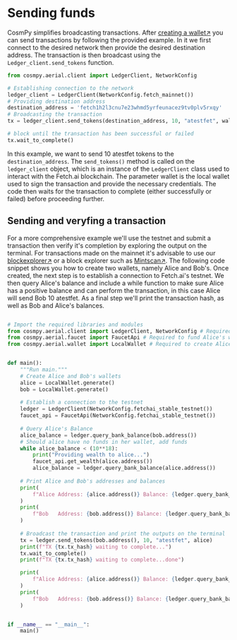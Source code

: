 # Sending funds

CosmPy simplifies broadcasting transactions. After [creating a wallet↗️](/guides/CosmPy/CreatingWallet.md) you can send transactions by following the provided example. In it we first connect to the desired network then provide the desired destination address. The transaction is then broadcast using the `Ledger_client.send_tokens` function. 

```py
from cosmpy.aerial.client import LedgerClient, NetworkConfig

# Establishing connection to the network 
ledger_client = LedgerClient(NetworkConfig.fetch_mainnet())
# Providing destination address 
destination_address = 'fetch1h2l3cnu7e23whmd5yrfeunacez9tv0plv5rxqy'
# Broadcasting the transaction
tx = ledger_client.send_tokens(destination_address, 10, "atestfet", wallet)

# block until the transaction has been successful or failed
tx.wait_to_complete()
```

In this example, we want to send 10 atestfet tokens to the `destination_address`. The `send_tokens()` method is called on the `ledger_client` object, which is an instance of the `LedgerClient` class used to interact with the Fetch.ai blockchain. The parameter wallet is the local wallet used to sign the transaction and provide the necessary credentials. The code then waits for the transaction to complete (either successfully or failed) before proceeding further.

## Sending and veryfing a transaction 

For a more comprehensive example we'll use the testnet and submit a transaction then verify it's completion by exploring  the output on the terminal. For transactions made on the mainnet it's advisable to use our [blockexplorer↗️](https://explore.fetch.ai/) or a block explorer such as [Mintscan↗️](https://www.mintscan.io/fetchai). The following code snippet shows you how to create two wallets, namely Alice and Bob's. Once created, the next step is to establish a connection to Fetch.ai's testnet. We then query Alice's balance and include a while function to make sure Alice has a positive balance and can perform the transaction, in this case Alice will send Bob 10 atestfet. As a final step we'll print the transaction hash, as well as Bob and Alice's balances. 

```py copy

# Import the required libraries and modules 
from cosmpy.aerial.client import LedgerClient, NetworkConfig # Required to establish a connection to the network
from cosmpy.aerial.faucet import FaucetApi # Required to fund Alice's wallet if she has a 0 balance
from cosmpy.aerial.wallet import LocalWallet # Required to create Alice and Bob's local wallets 


def main():
    """Run main."""
    # Create Alice and Bob's wallets
    alice = LocalWallet.generate()
    bob = LocalWallet.generate()
     
    # Establish a connection to the testnet 
    ledger = LedgerClient(NetworkConfig.fetchai_stable_testnet())
    faucet_api = FaucetApi(NetworkConfig.fetchai_stable_testnet())
    
    # Query Alice's Balance
    alice_balance = ledger.query_bank_balance(bob.address())
    # Should alice have no funds in her wallet, add funds
    while alice_balance < (10**18):
        print("Providing wealth to alice...")
        faucet_api.get_wealth(alice.address())
        alice_balance = ledger.query_bank_balance(alice.address())
    
    # Print Alice and Bob's addresses and balances 
    print(
        f"Alice Address: {alice.address()} Balance: {ledger.query_bank_balance(alice.address())}"
    )
    print(
        f"Bob   Address: {bob.address()} Balance: {ledger.query_bank_balance(bob.address())}"
    )
    
    # Broadcast the transaction and print the outputs on the terminal 
    tx = ledger.send_tokens(bob.address(), 10, "atestfet", alice)
    print(f"TX {tx.tx_hash} waiting to complete...")
    tx.wait_to_complete()
    print(f"TX {tx.tx_hash} waiting to complete...done")

    print(
        f"Alice Address: {alice.address()} Balance: {ledger.query_bank_balance(alice.address())}"
    )
    print(
        f"Bob   Address: {bob.address()} Balance: {ledger.query_bank_balance(bob.address())}"
    )


if __name__ == "__main__":
    main()
```